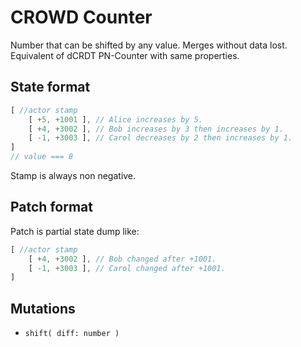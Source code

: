 # CROWD Counter

Number that can be shifted by any value. Merges without data lost. Equivalent of dCRDT PN-Counter with same properties.

## State format

```javascript
[ //actor stamp
	[ +5, +1001 ], // Alice increases by 5.
	[ +4, +3002 ], // Bob increases by 3 then increases by 1.
	[ -1, +3003 ], // Carol decreases by 2 then increases by 1.
]
// value === 8
```

Stamp is always non negative.

## Patch format

Patch is partial state dump like:

```javascript
[ //actor stamp
	[ +4, +3002 ], // Bob changed after +1001.
	[ -1, +3003 ], // Carol changed after +1001.
]
```

## Mutations

- `shift( diff: number )`
